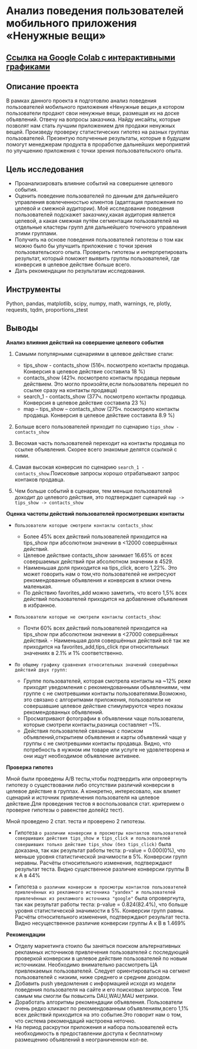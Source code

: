 # Анализ поведения пользователей мобильного приложения «Ненужные вещи»
## [Ссылка на Google Colab с интерактивными графиками](https://colab.research.google.com/drive/1H0-U1qJmibV70G8vsKVpst16YKx6_os3?usp=drive_link)
## Описание проекта
В рамках данного проекта я подготовлю анализ поведения пользователей мобильного приложения «Ненужные вещи»,в котором пользователи продают свои ненужные вещи, размещая их на доске объявлений. Отвечу на вопросы заказчика. Найду инсайты, которые позволят нам стать лучшим приложением для продажи ненужных вещей. Произведу проверку статистических гипотез на разных группах пользователей. Презентую полученные результаты, которые в будущем помогут менеджерам продукта в проработке дальнейших мероприятий по улучшению приложения с точки зрения пользовательского опыта.
## Цель исследования
- Проанализировать влияние событий на совершение целевого события.
- Оценить поведение пользователей по данным для дальнейшего управления вовлеченностью клиентов (адаптация приложения по целевой и смежной аудитории). Моё исследование поведения пользователей подскажет заказчику,какая аудитория является целевой, а какая смежная путём сегментации пользователей на отдельные кластеры групп для дальнейшего точечного управления этими группами.
- Получить на основе поведения пользователей гипотезы о том как можно было бы улучшить приложение с точки зрения пользовательского опыта. Проверить гипотезы и интерпретировать результат, который поможет выявить группы пользователей, где конверсия в целевое действие больше всего.
- Дать рекомендации по результатам исследования.
## Инструменты
Python, pandas, matplotlib, scipy, numpy, math, warnings, re, plotly, requests, tqdm, proportions_ztest
## Выводы
**Анализ влияния действий на совершение целевого события**

1. Самыми популярными сценариями в целевое действие стали:
   -  tips_show - сontacts_show  (516ч. посмотрело контакты продавца. Конверсия в целевое действие составила 18 %)
   -  сontacts_show (421ч. посмотрело контакты продавца первым действием. Это могло произойти,если пользователь перешел по ссылке сразу на контакты продавца)
   -  search_1 - сontacts_show (377ч. посмотрело контакты продавца. Конверсия в целевое действие составила 23 %)
   -  map – tips_show – contacts_show (275ч. посмотрело контакты продавца. Конверсия в целевое действие составила 8.9 %)
   
2. Больше всего пользователей приходит по сценарию  `tips_show - сontacts_show`
3. Весомая часть пользователей переходит на контакты продавца по ссылке объявления. Скорее всего знакомые делятся ссылкой с ними.
4. Самая высокая конверсия по сценарию `search_1 - сontacts_show`.Поисковые запросы хорошо отрабатывают запрос контаков продавца.
5. Чем больше событий в сценарии, тем меньше пользователей доходит до целевого действия, это подтверждает сценарий `map -> tips_show -> contacts_show`

**Оценка частоты действий пользователей просмотревших контакты**

- `Пользователи которые смотрели контакты contacts_show`:
  - Более 45% всех действий пользователей приходится на tips_show при абсолютном значении в <12000 совершённых действий.
  - Целевое действие contacts_show занимает 16.65% от всех совершаемых действий при абсолютном значении в 4529.
  - Наименьшая доля приходится на tips_click, всего 1,22%. Это может говорить нам о том,что пользователей не интресуют рекомендованные объявления и конверсия в клики очень маленькая.
  - По действию favorites_add можно заметить, что всего 1,5% всех действий пользователей приходится на добавление объявления в избранное.
  
- `Пользователи которые не смотрели контакты contacts_show`:
  - Почти 60% всех действий пользователей приходится на tips_show при абсолютном значении в <27000 совершённых действий.         - Наименьшая доля совершённых действий всё так же приходится на favorites_add,tips_click при относительных значениях в 2.1% и 1% соответственно.
  
- `По общему графику сравнения относительных значений совершённых действий двух групп:`
  - Группе пользователей, которая смотрела контакты на ~12% реже приходят уведомления с рекомендованными объявлениями, чем группе с не смотревшими контакты пользователями.Возможно, это связано с алгоритмами приложения, пользователи не совершавшие целевое действие стимулируются через показы рекомендованных объявлений.
  - Просматривают фотографии в объявлении чаще пользователи, которые смотрели контакты,разница составляет ~1%.
  - Действия пользователей связанных с поиском объявлений,открытием объявления и карты объявлений чаще у группы с не смотревшими контакты продавца. Видно, что потребность в нужном им товаре или услуге не удовлетворена и они ищут необходимое объявление активнее.

**Проверка гипотез**

Мной были проведены A/B тесты,чтобы подтвердить или опровергнуть гипотезу о существовании либо отсутствии различий конверсии в целевое действие в группах. А конкретно, интересовало, как влияет сценарий и источник привлечения пользователя на целевое действие.Для проведения тестов я воспользовался стат. критерием о  проверке гипотезы о равенстве долей(z тест).

Мной проведено 2 стат. теста и проверено 2 гипотезы.
   - Гипотеза `о различии конверсии в просмотры контактов пользователей совершивших действия tips_show и tips_click и пользователей совершивших только действие tips_show (без tips_click)` была доказана, так как результат работы теста: p-value = 0.000(0%), что меньше уровня статистической значимости в 5%. Конверсии групп неравны. Расчёты относительного изменения, подтверждают результат теста. Видно существенное различие конверсии группы B к A в 44%
   
   - Гипотеза `о различии конверсии в просмотры контактов пользователей привлечённых из рекламного источника "yandex" и пользователей привлечённых из рекламного источника "google"` была опровергнута, так как результат работы теста: p-value = 0.824(82.4%), что больше уровня статистической значимости в 5%. Конверсии групп равны. Расчёты относительного изменения, подтверждают результат теста. Видно несущественное различие конверсии группы А к B в 1.469%
   
**Рекомендации**   
- Отделу маркетинга стоило бы заняться поиском альтернативных рекламных источников привлечения пользователей с последующей проверкой конверсии в целевое действие пользователей по новым источникам. Необходимо внимательно рассмотреть ЦА привлекаемых пользователей. Следует ориентироваться на сегмент пользователей с низким, ниже среднего и средним доходом.
- Добавить push уведомления с информацией  исходя из модели поведения пользователя на сайте и его поисковых запросов. Тем самым мы смогли бы повысить DAU,WAU,MAU метрики.
- Доработать алгоритмы рекомендации объявления. Пользователи очень редко кликают по рекомендованным объявлениям,всего 1,1% всех действий приходится на это событие.Это говорит нам о том, что система рекомендаций настроена неточно.
- На период раскрутки приложения и набора пользователей есть необходимость в предоставлении доступа к бесплатному размещению объявлений в неограниченном кол-ве.
